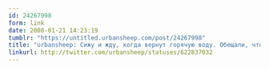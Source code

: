 ```yaml
---
id: 24267998
form: link
date: 2008-01-21 14:23:19
tumblr: "https://untitled.urbansheep.com/post/24267998"
title: "urbansheep: Сижу и жду, когда вернут горячую воду. Обещали, что выключат минут на пятнадцать, уже час прошел. Смотрю на чайник вот."
linkurl: http://twitter.com/urbansheep/statuses/622837032
---
```


